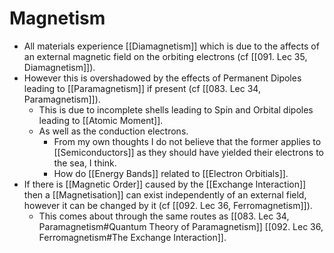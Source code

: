 # Magnetism

- All materials experience [[Diamagnetism]] which is due to the affects of an external magnetic field on the orbiting electrons (cf [[091. Lec 35, Diamagnetism]]).
- However this is overshadowed by the effects of Permanent Dipoles leading to [[Paramagnetism]] if present (cf [[083. Lec 34, Paramagnetism]]).
	- This is due to incomplete shells leading to Spin and Orbital dipoles leading to [[Atomic Moment]].
	- As well as the conduction electrons.
		- From my own thoughts I do not believe that the former applies to [[Semiconductors]] as they should have yielded their electrons to the sea, I think.
		- How do [[Energy Bands]] related to [[Electron Orbitials]].
- If there is [[Magnetic Order]] caused by the [[Exchange Interaction]] then a [[Magnetisation]] can exist independently of an external field, however it can be changed by it (cf [[092. Lec 36, Ferromagnetism]]).
	- This comes about through the same routes as [[083. Lec 34, Paramagnetism#Quantum Theory of Paramagnetism]] [[092. Lec 36, Ferromagnetism#The Exchange Interaction]].
